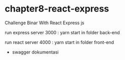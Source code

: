 # chapter8-react-express

Challenge Binar With React Express js

run express server 3000 :
yarn start in folder back-end

run react server 4000 :
yarn start in folder front-end

- swagger dokumentasi
